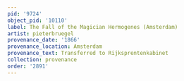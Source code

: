 ```yaml
---
pid: '9724'
object_pid: '10110'
label: The Fall of the Magician Hermogenes (Amsterdam)
artist: pieterbruegel
provenance_date: '1866'
provenance_location: Amsterdam
provenance_text: Transferred to Rijksprentenkabinet
collection: provenance
order: '2891'
---
```

